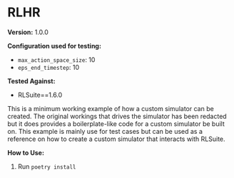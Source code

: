 # RLHR
**Version:** 1.0.0

**Configuration used for testing:** 
- `max_action_space_size`: 10
- `eps_end_timestep`: 10

**Tested Against:** 
- RLSuite==1.6.0

This is a minimum working example of how a custom simulator can be created. The original workings that drives the simulator has been redacted but it does provides a boilerplate-like code for a custom simulator be built on. This example is mainly use for test cases but can be used as a reference on how to create
a custom simulator that interacts with RLSuite.

**How to Use:**
1. Run `poetry install`